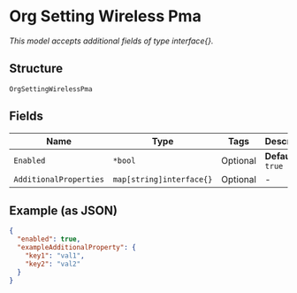 
# Org Setting Wireless Pma

*This model accepts additional fields of type interface{}.*

## Structure

`OrgSettingWirelessPma`

## Fields

| Name | Type | Tags | Description |
|  --- | --- | --- | --- |
| `Enabled` | `*bool` | Optional | **Default**: `true` |
| `AdditionalProperties` | `map[string]interface{}` | Optional | - |

## Example (as JSON)

```json
{
  "enabled": true,
  "exampleAdditionalProperty": {
    "key1": "val1",
    "key2": "val2"
  }
}
```

